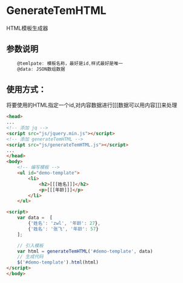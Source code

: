 # GenerateTemHTML
HTML模板生成器  

## 参数说明
```js
	@temlpate: 模板名称，最好是id,样式最好是唯一
	@data: JSON数组数据
```

## 使用方式：
将要使用的HTML指定一个id,对内容数据进行[[[数据可以用内容]]]来处理  
```html
<head>
...
<!-- 添加 jq -->
<script src="js/jquery.min.js"></script>
<!-- 添加 generateTemHTML -->
<script src="js/generateTemHTML.js"></script>
...
</head>
<body>
	<!-- 编写模板 -->
	<ul id="demo-template">
		<li>
			<h2>[[[姓名]]]</h2>
			<p>[[[年龄]]]</p>
		</li>
	</ul>

<script>
	var data =  [
		{'姓名': 'zwl', '年龄': 27},
		{'姓名': '张飞', '年龄': 57}
	];

	// 引入模板
	var html = generateTemHTML('#demo-template', data)
	// 生成代码
	$('#demo-template').html(html)
</script>
</body>
```